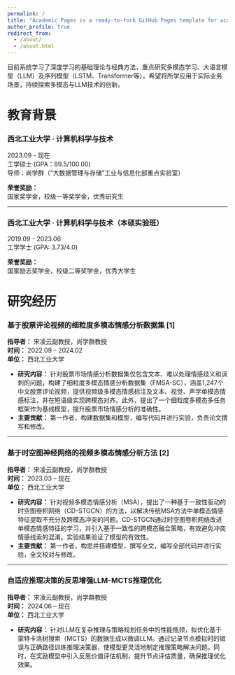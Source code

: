 ```yaml
---
permalink: /
title: "Academic Pages is a ready-to-fork GitHub Pages template for academic personal websites"
author_profile: true
redirect_from: 
  - /about/
  - /about.html
---
```


目前系统学习了深度学习的基础理论与经典方法，重点研究多模态学习、大语言模型（LLM）及序列模型（LSTM、Transformer等）。希望将所学应用于实际业务场景，持续探索多模态与LLM技术的创新。

教育背景
======
### 西北工业大学 · 计算机科学与技术  
2023.09 -  现在  
工学硕士 (GPA：89.5/100.00)  
导师：尚学群（“大数据管理与存储”工业与信息化部重点实验室）  

**荣誉奖励：**  
国家奖学金，校级一等奖学金，优秀研究生  

---

### 西北工业大学 · 计算机科学与技术（本硕实验班）  
2019.09 - 2023.06  
工学学士 (GPA: 3.73/4.0)  

**荣誉奖励：**  
国家励志奖学金，校级二等奖学金，优秀大学生  

研究经历
======

### 基于股票评论视频的细粒度多模态情感分析数据集 [1]  
**指导者：** 宋凌云副教授，尚学群教授  
**时间：** 2022.09 – 2024.02  
**单位：** 西北工业大学  

- **研究内容：** 针对股票市场情感分析数据集仅包含文本、难以处理情感歧义和讽刺的问题，构建了细粒度多模态情感分析数据集（FMSA-SC），涵盖1,247个中文股票评论视频，提供视频级多模态情感标注及文本、视觉、声学单模态情感标注，并在短语级实现跨模态对齐。此外，提出了一个细粒度多模态多任务框架作为基线模型，提升股票市场情感分析的准确性。  
- **主要贡献：** 第一作者，构建数据集和模型，编写代码并进行实验，负责论文撰写和修改。  

---

### 基于时空图神经网络的视频多模态情感分析方法 [2]  
**指导者：** 宋凌云副教授，尚学群教授  
**时间：** 2023.03 – 现在  
**单位：** 西北工业大学  

- **研究内容：** 针对视频多模态情感分析（MSA），提出了一种基于一致性驱动的时空图卷积网络（CD-STGCN）的方法，以解决传统MSA方法中单模态情感特征提取不充分及跨模态冲突的问题。CD-STGCN通过时空图卷积网络改进单模态情感特征的学习，并引入基于一致性的跨模态融合策略，有效避免冲突情感线索的混淆。实验结果验证了模型的有效性。  
- **主要贡献：** 第一作者，构思并搭建模型，撰写全文，编写全部代码并进行实验，全文校对与修改。  

---

### 自适应推理决策的反思增强LLM-MCTS推理优化  
**指导者：** 宋凌云副教授，尚学群教授  
**时间：** 2024.06 – 现在  
**单位：** 西北工业大学  

- **研究内容：** 针对LLM在复杂推理与策略规划任务中的性能瓶颈，拟优化基于蒙特卡洛树搜索（MCTS）的数据生成以微调LLM。通过记录节点模拟时的错误与正确路径训练推理决策器，使模型更灵活地制定推理策略解决问题。同时，在奖励模型中引入反思价值评估机制，提升节点评估质量，确保推理优化效果。  
